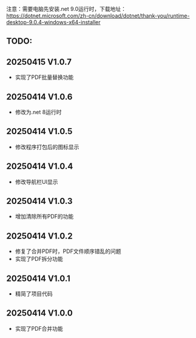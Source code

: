 注意：需要电脑先安装.net 9.0运行时，下载地址：https://dotnet.microsoft.com/zh-cn/download/dotnet/thank-you/runtime-desktop-9.0.4-windows-x64-installer

## TODO:

## 20250415 V1.0.7
- 实现了PDF批量替换功能

## 20250414 V1.0.6
- 修改为.net 8运行时

## 20250414 V1.0.5
- 修改程序打包后的图标显示

## 20250414 V1.0.4
- 修改导航栏UI显示
## 20250414 V1.0.3
- 增加清除所有PDF的功能
## 20250414 V1.0.2
- 修复了合并PDF时，PDF文件顺序错乱的问题
- 实现了PDF拆分功能

## 20250414 V1.0.1
- 精简了项目代码

## 20250414 V1.0.0
- 实现了PDF合并功能